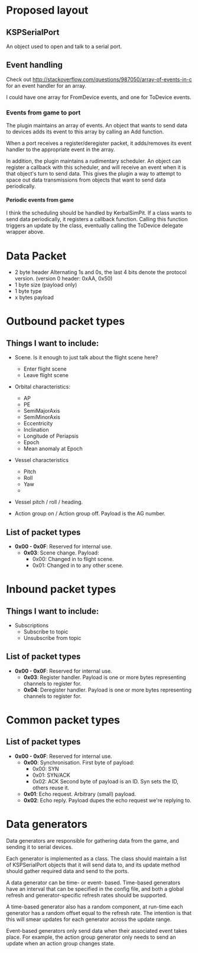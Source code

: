 # Proposed layout

## KSPSerialPort

An object used to open and talk to a serial port.

## Event handling

Check out http://stackoverflow.com/questions/987050/array-of-events-in-c
for an event handler for an array.

I could have one array for FromDevice events, and one for ToDevice events.

### Events from game to port

The plugin maintains an array of events. An object that wants to send data
to devices adds its event to this array by calling an Add function.

When a port receives a register/deregister packet, it adds/removes its
event handler to the appropriate event in the array.

In addition, the plugin maintains a rudimentary scheduler. An object can
register a callback with this scheduler, and will receive an event when
it is that object's turn to send data. This gives the plugin a way to
attempt to space out data transmissions from objects that want to send
data periodically.

#### Periodic events from game

I think the scheduling should be handled by KerbalSimPit. If a class wants
to send data periodically, it registers a callback function. Calling this
function triggers an update by the class, eventually calling the ToDevice
delegate wrapper above.

# Data Packet

* 2 byte header
  Alternating 1s and 0s, the last 4 bits denote the protocol version.
  (version 0 header: 0xAA, 0x50)
* 1 byte size (payload only)
* 1 byte type
* x bytes payload

# Outbound packet types

## Things I want to include:

* Scene. Is it enough to just talk about the flight scene here?
  * Enter flight scene
  * Leave flight scene
* Orbital characteristics:
  * AP
  * PE
  * SemiMajorAxis
  * SemiMinorAxis
  * Eccentricity
  * Inclination
  * Longitude of Periapsis
  * Epoch
  * Mean anomaly at Epoch

* Vessel characteristics
  * Pitch
  * Roll
  * Yaw
  * 
* Vessel pitch / roll / heading.
* Action group on / Action group off. Payload is the AG number.


## List of packet types
* **0x00 - 0x0F**: Reserved for internal use.
  * **0x03**: Scene change. Payload:
    * 0x00: Changed in to flight scene.
    * 0x01: Changed in to any other scene.

# Inbound packet types

## Things I want to include:

* Subscriptions
  * Subscribe to topic
  * Unsubscribe from topic
  
## List of packet types
* **0x00 - 0x0F**: Reserved for internal use.
  * **0x03**: Register handler. Payload is one or more bytes representing
    channels to register for.
  * **0x04**: Deregister handler. Payload is one or more bytes representing
    channels to register for.
    
# Common packet types

## List of packet types

* **0x00 - 0x0F**: Reserved for internal use.
  * **0x00**: Synchronisation. First byte of payload:
    * 0x00: SYN
    * 0x01: SYN/ACK
    * 0x02: ACK
    Second byte of payload is an ID. Syn sets the ID, others reuse it.
  * **0x01**: Echo request. Arbitrary (small) payload.
  * **0x02**: Echo reply. Payload dupes the echo request we're replying to.

# Data generators

Data generators are responsible for gathering data from the game, and sending it to
serial devices.

Each generator is implemented as a class. The class should maintain a list of KSPSerialPort
objects that it will send data to, and its update method should gather required data
and send to the ports.

A data generator can be time- or event- based. Time-based generators have an interval
that can be specified in the config file, and both a global refresh and generator-specific
refresh rates should be supported.

A time-based generator also has a random component, at run-time each generator has a
random offset equal to the refresh rate. The intention is that this will smear updates
for each generator across the update range.

Event-based generators only send data when their associated event takes place. For example,
the action group generator only needs to send an update when an action group changes state.

